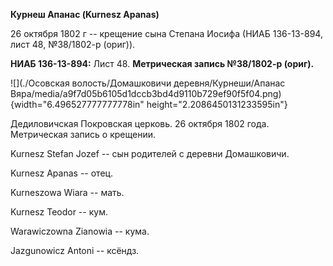 **Курнеш Апанас (Kurnesz Apanas)**

26 октября 1802 г -- крещение сына Степана Иосифа (НИАБ 136-13-894, лист
48, №38/1802-р (ориг)).

**НИАБ 136-13-894:** Лист 48. **Метрическая запись №38/1802-р (ориг).**

![](./Осовская волость/Домашковичи деревня/Курнеши/Апанас Вяра/media/a9f7d05b6105d1dccb3bd4d9110b729ef90f5f04.png){width="6.496527777777778in"
height="2.2086450131233595in"}

Дедиловичская Покровская церковь. 26 октября 1802 года. Метрическая
запись о крещении.

Kurnesz Stefan Jozef -- сын родителей с деревни Домашковичи.

Kurnesz Apanas -- отец.

Kurneszowa Wiara -- мать.

Kurnesz Teodor -- кум.

Warawiczowna Zianowia -- кума.

Jazgunowicz Antoni -- ксёндз.
